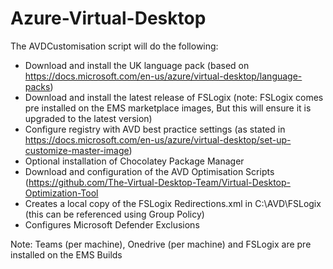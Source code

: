 # Azure-Virtual-Desktop

The AVDCustomisation script will do the following:

- Download and install the UK language pack (based on https://docs.microsoft.com/en-us/azure/virtual-desktop/language-packs)
- Download and install the latest release of FSLogix (note: FSLogix comes pre installed on the EMS marketplace images, But this will ensure it is upgraded to the latest version)
- Configure registry with AVD best practice settings (as stated in https://docs.microsoft.com/en-us/azure/virtual-desktop/set-up-customize-master-image)
- Optional installation of Chocolatey Package Manager
- Download and configuration of the AVD Optimisation Scripts (https://github.com/The-Virtual-Desktop-Team/Virtual-Desktop-Optimization-Tool
- Creates a local copy of the FSLogix Redirections.xml in C:\AVD\FSLogix (this can be referenced using Group Policy)
- Configures Microsoft Defender Exclusions

Note: Teams (per machine), Onedrive (per machine) and FSLogix are pre installed on the EMS Builds
